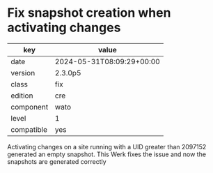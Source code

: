 [//]: # (werk v2)
# Fix snapshot creation when activating changes

key        | value
---------- | ---
date       | 2024-05-31T08:09:29+00:00
version    | 2.3.0p5
class      | fix
edition    | cre
component  | wato
level      | 1
compatible | yes

Activating changes on a site running with a UID greater than 2097152
generated an empty snapshot. This Werk fixes the issue and now the
snapshots are generated correctly

